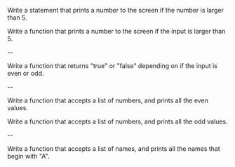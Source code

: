 Write a statement that prints a number to the screen if the number is larger than 5.

Write a function that prints a number to the screen if the input is larger than 5.

--

Write a function that returns "true" or "false" depending on if the input is even or odd.

--

Write a function that accepts a list of numbers, and prints all the even values.

Write a function that accepts a list of numbers, and prints all the odd values.

--

Write a function that accepts a list of names, and prints all the names that begin with "A".